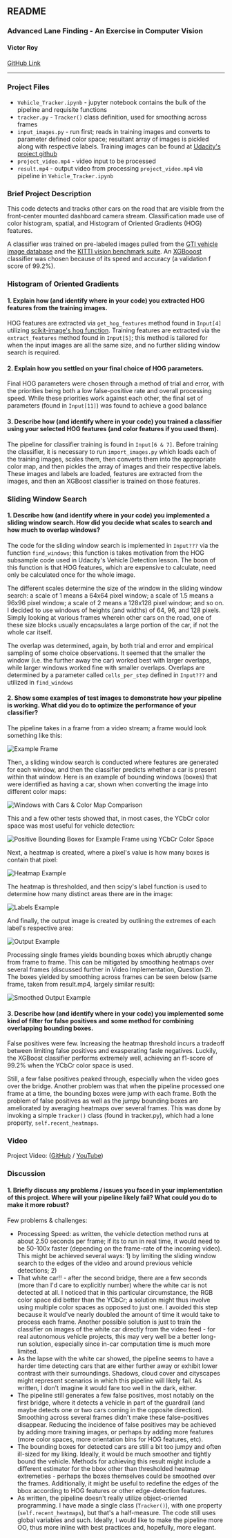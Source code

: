 ## **README**

### **Advanced Lane Finding - An Exercise in Computer Vision**

#### **Victor Roy**

[GitHub Link](https://github.com/soniccrhyme/SDND-Vehicle_Detection)

[//]: # (Image References)

[example_frame]: ./report_images/example_frame.png "Example Frame"
[color_map_comp]: ./report_images/color_space_comp.png "BBoxes & Color Maps"
[bboxes_ycc]: ./report_images/bboxes_ycc.png "BBoxes for YCbCr Color Map"
[heatmap_eg]: ./report_images/heatmap_example.png "Heatmap Example"
[labels_eg]: ./report_images/labels_example.png "Labels Example"
[output_eg]: ./report_images/output_example.png "Output Example"
[smooth_output_eg]: ./report_images/smooth_output_example.png "Smooth Output Example"

---
### Project Files

- ```Vehicle_Tracker.ipynb``` - jupyter notebook contains the bulk of the pipeline and requisite functions
- ```tracker.py``` - ``Tracker()`` class definition, used for smoothing across frames
- ```input_images.py``` - run first; reads in training images and converts to parameter defined color space; resultant array of images is pickled along with respective labels. Training images can be found at [Udacity's project github](https://github.com/udacity/CarND-Vehicle-Detection)
- ```project_video.mp4``` - video input to be processed
- ```result.mp4``` - output video from processing ```project_video.mp4``` via pipeline in ```Vehicle_Tracker.ipynb```

### Brief Project Description

This code detects and tracks other cars on the road that are visible from the front-center mounted dashboard camera stream. Classification made use of color histogram, spatial, and Histogram of Oriented Gradients (HOG) features.

A classifier was trained on pre-labeled images pulled from the [GTI vehicle image database](http://www.gti.ssr.upm.es/data/Vehicle_database.html) and the [KITTI vision benchmark suite](http://www.cvlibs.net/datasets/kitti/). An [XGBooost](https://xgboost.readthedocs.io/) classifier was chosen because of its speed and accuracy (a validation f score of 99.2%).

### Histogram of Oriented Gradients

#### 1. Explain how (and identify where in your code) you extracted HOG features from the training images.

HOG features are extracted via ```get_hog_features``` method found in ```Input[4]``` utilizing [scikit-image's hog function](http://scikit-image.org/docs/dev/auto_examples/features_detection/plot_hog.html). Training features are extracted via the ```extract_features``` method found in ```Input[5]```; this method is tailored for when the input images are all the same size, and no further sliding window search is required.

#### 2. Explain how you settled on your final choice of HOG parameters.

Final HOG parameters were chosen through a method of trial and error, with the priorities being both a low false-positive rate and overall processing speed. While these priorities work against each other, the final set of parameters (found in ```Input[11]```) was found to achieve a good balance

#### 3. Describe how (and identify where in your code) you trained a classifier using your selected HOG features (and color features if you used them).

The pipeline for classifier training is found in ```Input[6 & 7]```. Before training the classifier, it is necessary to run ```import_images.py``` which loads each of the training images, scales them, then converts them into the appropriate color map, and then pickles the array of images and their respective labels. These images and labels are loaded, features are extracted from the images, and then an XGBoost classifier is trained on those features.

### Sliding Window Search

#### 1. Describe how (and identify where in your code) you implemented a sliding window search.  How did you decide what scales to search and how much to overlap windows?

The code for the sliding window search is implemented in ```Input???``` via the function ```find_windows```; this function is takes motivation from the HOG subsample code used in Udacity's Vehicle Detection lesson. The boon of this function is that HOG features, which are expensive to calculate, need only be calculated once for the whole image.

The different scales determine the size of the window in the sliding window search: a scale of 1 means a 64x64 pixel window; a scale of 1.5 means a 96x96 pixel window; a scale of 2 means a 128x128 pixel window; and so on. I decided to use windows of heights (and widths) of 64, 96, and 128 pixels. Simply looking at various frames wherein other cars on the road, one of these size blocks usually encapsulates a large portion of the car, if not the whole car itself.

The overlap was determined, again, by both trial and error and empirical sampling of some choice observations. It seemed that the smaller the window (i.e. the further away the car) worked best with larger overlaps, while larger windows worked fine with smaller overlaps. Overlaps are determined by a parameter called ```cells_per_step``` defined in ```Input???``` and utilized in ```find_windows```

#### 2. Show some examples of test images to demonstrate how your pipeline is working.  What did you do to optimize the performance of your classifier?

The pipeline takes in a frame from a video stream; a frame would look something like this:  

![Example Frame][example_frame]

Then, a sliding window search is conducted where features are generated for each window, and then the classifier predicts whether a car is present within that window. Here is an example of bounding windows (boxes) that were identified as having a car, shown when converting the image into different color maps:

![Windows with Cars & Color Map Comparison][color_map_comp]

This and a few other tests showed that, in most cases, the YCbCr color space was most useful for vehicle detection:

![Positive Bounding Boxes for Example Frame using YCbCr Color Space][bboxes_ycc]

Next, a heatmap is created, where a pixel's value is how many boxes is contain that pixel:

![Heatmap Example][heatmap_eg]

The heatmap is thresholded, and then scipy's label function is used to determine how many distinct areas there are in the image:

![Labels Example][labels_eg]

And finally, the output image is created by outlining the extremes of each label's respective area:

![Output Example][output_eg]

Processing single frames yields bounding boxes which abruptly change from frame to frame. This can be mitigated by smoothing heatmaps over several frames (discussed further in Video Implementation, Question 2). The boxes yielded by smoothing across frames can be seen below (same frame, taken from result.mp4, largely similar result):

![Smoothed Output Example][smooth_output_eg]



#### 3. Describe how (and identify where in your code) you implemented some kind of filter for false positives and some method for combining overlapping bounding boxes.

False positives were few. Increasing the heatmap threshold incurs a tradeoff between limiting false positives and exasperating fasle negatives. Luckily, the XGBoost classifier performs extremely well, achieving an f1-score of 99.2% when the YCbCr color space is used.

Still, a few false positives peaked through, especially when the video goes over the bridge. Another problem was that when the pipeline processed one frame at a time, the bounding boxes were jump with each frame. Both the problem of false positives as well as the jumpy bounding boxes are ameliorated by averaging heatmaps over several frames. This was done by invoking a simple ```Tracker()``` class (found in tracker.py), which had a lone property, ```self.recent_heatmaps```.


### Video

Project Video: ([GitHub](https://github.com/soniccrhyme/SDND-Vehicle_Detection/blob/master/result.mp4) / [YouTube](https://youtu.be/Ep0cSGylHto))


### Discussion

#### 1. Briefly discuss any problems / issues you faced in your implementation of this project.  Where will your pipeline likely fail?  What could you do to make it more robust?

Few problems & challenges:

- Processing Speed: as written, the vehicle detection method runs at about 2.50 seconds per frame; if its to run in real time, it would need to be 50-100x faster (depending on the frame-rate of the incoming video). This might be achieved several ways: 1) by limiting the sliding window search to the edges of the video and around previous vehicle detections; 2)
- That white car!! - after the second bridge, there are a few seconds (more than I'd care to explicitly number) where the white car is not detected at all. I noticed that in this particular circumstance, the RGB color space did better than the YCbCr; a solution might thus involve using multiple color spaces as opposed to just one. I avoided this step because it would've nearly doubled the amount of time it would take to process each frame. Another possible solution is just to train the classifier on images of the white car directly from the video feed - for real autonomous vehicle projects, this may very well be a better long-run solution, especially since in-car computation time is much more limited.  
- As the lapse with the white car showed, the pipeline seems to have a harder time detecting cars that are either further away or exhibit lower contrast with their surroundings. Shadows, cloud cover and cityscapes might represent scenarios in which this pipeline will likely fail. As written, I don't imagine it would fare too well in the dark, either.
- The pipeline still generates a few false positives, most notably on the first bridge, where it detects a vehicle in part of the guardrail (and maybe detects one or two cars coming in the opposite direction). Smoothing across several frames didn't make these false-positives disappear. Reducing the incidence of false positives may be achieved by adding more training images, or perhaps by adding more features (more color spaces, more orientation bins for HOG features, etc).
- The bounding boxes for detected cars are still a bit too jumpy and often ill-sized for my liking. Ideally, it would be much smoother and tightly bound the vehicle. Methods for achieving this result might include a different estimator for the bbox other than thresholded heatmap extremeties - perhaps the boxes themselves could be smoothed over the frames. Additionally, it might be useful to redefine the edges of the bbox according to HOG features or other edge-detection features. 
- As written, the pipeline doesn't really utilize object-oriented programming. I have made a single class (```Tracker()```), with one property (```self.recent_heatmaps```), but that's a half-measure. The code still uses global variables and such. Ideally, I would like to make the pipeline more OO, thus more inline with best practices and, hopefully, more elegant.
